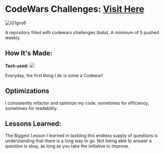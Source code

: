 # CodeWars Challenges: <a target="_blank" href="https://www.codewars.com/users/The-Rico" >Visit Here</a> 

![iG1gvs6](https://user-images.githubusercontent.com/97664519/169919533-41ca2b32-6e45-4176-a3e5-aaeef35cdcf1.png)

A repository filled with codewars challenges (kata). A minimum of 5 pushed weekly.

## How It's Made:

**Tech used:** <img src="https://img.shields.io/static/v1?label=|&message=JAVASCRIPT&color=3c7f5d&style=plastic&logo=javascript"/>

Everyday, the first thing I do is solve a Codewar! 

## Optimizations

I consistently refactor and optimize my code, sometimes for efficiency, sometimes for readability. 

## Lessons Learned:

The Biggest Lesson I learned in tackling this endless supply of questions is understanding that there is a long way to go. Not being able to answer a question is okay, as long as you take the initiative to improve.
